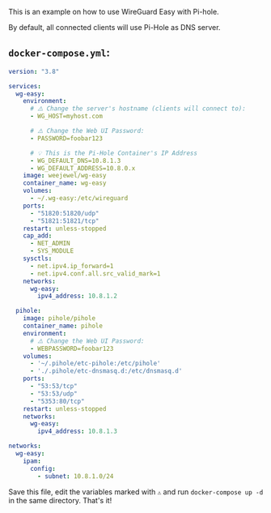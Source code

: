 This is an example on how to use WireGuard Easy with Pi-hole.

By default, all connected clients will use Pi-Hole as DNS server.

## `docker-compose.yml`:

```yaml
version: "3.8"

services:
  wg-easy:
    environment:
      # ⚠️ Change the server's hostname (clients will connect to):
      - WG_HOST=myhost.com

      # ⚠️ Change the Web UI Password:
      - PASSWORD=foobar123

      # 💡 This is the Pi-Hole Container's IP Address
      - WG_DEFAULT_DNS=10.8.1.3
      - WG_DEFAULT_ADDRESS=10.8.0.x
    image: weejewel/wg-easy
    container_name: wg-easy
    volumes:
      - ~/.wg-easy:/etc/wireguard
    ports:
      - "51820:51820/udp"
      - "51821:51821/tcp"
    restart: unless-stopped
    cap_add:
      - NET_ADMIN
      - SYS_MODULE
    sysctls:
      - net.ipv4.ip_forward=1
      - net.ipv4.conf.all.src_valid_mark=1
    networks:
      wg-easy:
        ipv4_address: 10.8.1.2

  pihole:
    image: pihole/pihole
    container_name: pihole
    environment:
      # ⚠️ Change the Web UI Password:
      - WEBPASSWORD=foobar123
    volumes:
      - '~/.pihole/etc-pihole:/etc/pihole'
      - './.pihole/etc-dnsmasq.d:/etc/dnsmasq.d'
    ports:
      - "53:53/tcp"
      - "53:53/udp"
      - "5353:80/tcp"
    restart: unless-stopped
    networks:
      wg-easy:
        ipv4_address: 10.8.1.3

networks:
  wg-easy:
    ipam:
      config:
        - subnet: 10.8.1.0/24
```

Save this file, edit the variables marked with `⚠️` and run `docker-compose up -d` in the same directory. That's it!